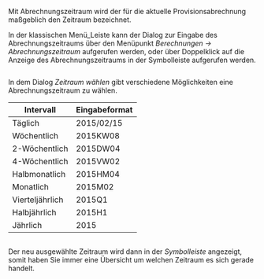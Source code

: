 <!DOCTYPE html>
<html>
<head>
<meta charset="utf-8">
<meta name="viewport" content="width=device-width, initial-scale=1.0">
<title>100_Abrechnungszeitraum_festlegen.md</title>
<link rel="stylesheet" href="https://stackedit.io/res-min/themes/base.css" />
<script type="text/javascript" src="https://cdn.mathjax.org/mathjax/latest/MathJax.js?config=TeX-AMS_HTML"></script>
</head>
<body><div class="container"><p>Mit Abrechnungszeitraum wird der für die aktuelle Provisionsabrechnung maßgeblich den Zeitraum bezeichnet. </p>

<p>In der klassischen Menü_Leiste kann der Dialog zur Eingabe des Abrechnungszeitraums  über den Menüpunkt <em>Berechnungen → Abrechnungszeitraum</em> aufgerufen werden, oder über Doppelklick auf die Anzeige des Abrechnungszeitraums in der Symbolleiste aufgerufen werden. </p>

<p><img src="http://xpecto.github.io/docs/img/img_1461750465009.png" alt="" title=""></p>

<p>In dem Dialog <em>Zeitraum wählen</em> gibt verschiedene Möglichkeiten eine Abrechnungszeitraum zu wählen.</p>

<table>
<thead>
<tr>
  <th>Intervall</th>
  <th align="left">Eingabeformat</th>
</tr>
</thead>
<tbody><tr>
  <td>Täglich</td>
  <td align="left">2015/02/15</td>
</tr>
<tr>
  <td>Wöchentlich</td>
  <td align="left">2015KW08</td>
</tr>
<tr>
  <td>2-Wöchentlich</td>
  <td align="left">2015DW04</td>
</tr>
<tr>
  <td>4-Wöchentlich</td>
  <td align="left">2015VW02</td>
</tr>
<tr>
  <td>Halbmonatlich</td>
  <td align="left">2015HM04</td>
</tr>
<tr>
  <td>Monatlich</td>
  <td align="left">2015M02</td>
</tr>
<tr>
  <td>Vierteljährlich</td>
  <td align="left">2015Q1</td>
</tr>
<tr>
  <td>Halbjährlich</td>
  <td align="left">2015H1</td>
</tr>
<tr>
  <td>Jährlich</td>
  <td align="left">2015</td>
</tr>
</tbody></table>


<p><img src="http://xpecto.github.io/docs/img/img_1461750680530.png" alt="" title=""></p>

<p>Der neu ausgewählte Zeitraum wird dann in der <em>Symbolleiste</em> angezeigt, somit haben Sie immer eine Übersicht um welchen Zeitraum es sich gerade handelt.</p></div></body>
</html>